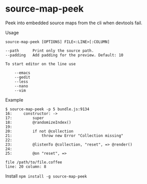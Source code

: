 # source-map-peek

Peek into embedded source maps from the cli when devtools fail.

Usage

    source-map-peek [OPTIONS] FILE<:LINE>[:COLUMN]

    --path      Print only the source path.
    --padding   Add padding for the preview. Default: 10

    To start editor on the line use

        --emacs
        --gedit
        --less
        --nano
        --vim

Example

    $ source-map-peek -p 5 bundle.js:9134
    16:     constructor: ->
    17:         super
    18:         @randomizeIndex()
    19:
    20:         if not @collection
    21:             throw new Error "Collection missing"
    22:
    23:         @listenTo @collection, "reset", => @render()
    24:
    25:         @on "reset", =>

    file /path/to/file.coffee
    line: 20 column: 8

Install `npm install -g source-map-peek`

